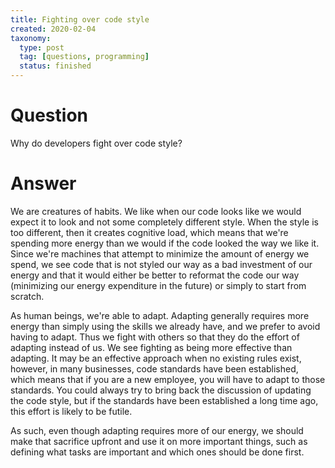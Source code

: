 ```yaml
---
title: Fighting over code style
created: 2020-02-04
taxonomy:
  type: post
  tag: [questions, programming]
  status: finished
---
```


# Question
Why do developers fight over code style?

# Answer
We are creatures of habits. We like when our code looks like we would expect it to look and not some completely different style. When the style is too different, then it creates cognitive load, which means that we're spending more energy than we would if the code looked the way we like it. Since we're machines that attempt to minimize the amount of energy we spend, we see code that is not styled our way as a bad investment of our energy and that it would either be better to reformat the code our way (minimizing our energy expenditure in the future) or simply to start from scratch.

As human beings, we're able to adapt. Adapting generally requires more energy than simply using the skills we already have, and we prefer to avoid having to adapt. Thus we fight with others so that they do the effort of adapting instead of us. We see fighting as being more effective than adapting. It may be an effective approach when no existing rules exist, however, in many businesses, code standards have been established, which means that if you are a new employee, you will have to adapt to those standards. You could always try to bring back the discussion of updating the code style, but if the standards have been established a long time ago, this effort is likely to be futile.

As such, even though adapting requires more of our energy, we should make that sacrifice upfront and use it on more important things, such as defining what tasks are important and which ones should be done first.
